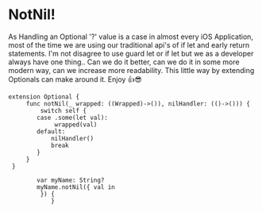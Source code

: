 # NotNil!

As Handling an Optional '?' value is a case in almost every iOS Application, most of the time we are using our traditional api's
of if let and early return statements. I'm not disagree to use guard let or if let but we as a developer always have one thing..
Can we do it better, can we do it in some more modern way, can we increase more readability.
This little way by extending Optionals can make around it. Enjoy 👍😎

```
extension Optional {
     func notNil(_ wrapped: ((Wrapped)->()), nilHandler: (()->())) {
         switch self {
        case .some(let val):
             wrapped(val)
        default:
            nilHandler()
            break
        }
     }
 }

        var myName: String?
        myName.notNil({ val in
         }) {
            }
```

